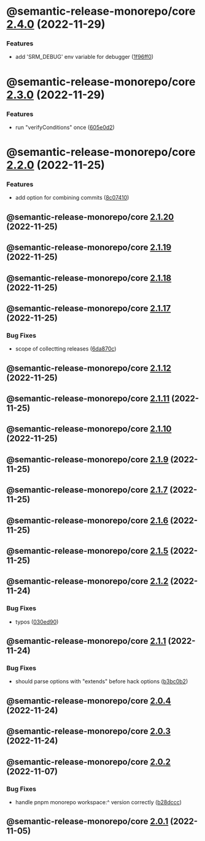 # @semantic-release-monorepo/core [2.4.0](https://github.com/bubkoo/semantic-release-monorepo/compare/@semantic-release-monorepo/core@2.3.0...@semantic-release-monorepo/core@2.4.0) (2022-11-29)


### Features

* add 'SRM_DEBUG' env variable for debugger ([1f96ff0](https://github.com/bubkoo/semantic-release-monorepo/commit/1f96ff0fab01fe4e4b9291c14c32860a31494422))

# @semantic-release-monorepo/core [2.3.0](https://github.com/bubkoo/semantic-release-monorepo/compare/@semantic-release-monorepo/core@2.2.0...@semantic-release-monorepo/core@2.3.0) (2022-11-29)


### Features

* run "verifyConditions" once ([605e0d2](https://github.com/bubkoo/semantic-release-monorepo/commit/605e0d2c37b90315b0fbe613b454dc464140613b))

# @semantic-release-monorepo/core [2.2.0](https://github.com/bubkoo/semantic-release-monorepo/compare/@semantic-release-monorepo/core@2.1.20...@semantic-release-monorepo/core@2.2.0) (2022-11-25)


### Features

* add option for combining commits ([8c07410](https://github.com/bubkoo/semantic-release-monorepo/commit/8c074102468200cee0cbaf64ce7dac1828984e1d))

## @semantic-release-monorepo/core [2.1.20](https://github.com/bubkoo/semantic-release-monorepo/compare/@semantic-release-monorepo/core@2.1.19...@semantic-release-monorepo/core@2.1.20) (2022-11-25)

## @semantic-release-monorepo/core [2.1.19](https://github.com/bubkoo/semantic-release-monorepo/compare/@semantic-release-monorepo/core@2.1.18...@semantic-release-monorepo/core@2.1.19) (2022-11-25)

## @semantic-release-monorepo/core [2.1.18](https://github.com/bubkoo/semantic-release-monorepo/compare/@semantic-release-monorepo/core@2.1.17...@semantic-release-monorepo/core@2.1.18) (2022-11-25)

## @semantic-release-monorepo/core [2.1.17](https://github.com/bubkoo/semantic-release-monorepo/compare/@semantic-release-monorepo/core@2.1.16...@semantic-release-monorepo/core@2.1.17) (2022-11-25)

### Bug Fixes

* scope of collectting releases ([6da870c](https://github.com/bubkoo/semantic-release-monorepo/commit/6da870c041be91cf0390910ff98441e007992b10))

## @semantic-release-monorepo/core [2.1.12](https://github.com/bubkoo/semantic-release-monorepo/compare/@semantic-release-monorepo/core@2.1.11...@semantic-release-monorepo/core@2.1.12) (2022-11-25)

## @semantic-release-monorepo/core [2.1.11](https://github.com/bubkoo/semantic-release-monorepo/compare/@semantic-release-monorepo/core@2.1.10...@semantic-release-monorepo/core@2.1.11) (2022-11-25)

## @semantic-release-monorepo/core [2.1.10](https://github.com/bubkoo/semantic-release-monorepo/compare/@semantic-release-monorepo/core@2.1.9...@semantic-release-monorepo/core@2.1.10) (2022-11-25)

## @semantic-release-monorepo/core [2.1.9](https://github.com/bubkoo/semantic-release-monorepo/compare/@semantic-release-monorepo/core@2.1.8...@semantic-release-monorepo/core@2.1.9) (2022-11-25)

## @semantic-release-monorepo/core [2.1.7](https://github.com/bubkoo/semantic-release-monorepo/compare/@semantic-release-monorepo/core@2.1.6...@semantic-release-monorepo/core@2.1.7) (2022-11-25)

## @semantic-release-monorepo/core [2.1.6](https://github.com/bubkoo/semantic-release-monorepo/compare/@semantic-release-monorepo/core@2.1.5...@semantic-release-monorepo/core@2.1.6) (2022-11-25)

## @semantic-release-monorepo/core [2.1.5](https://github.com/bubkoo/semantic-release-monorepo/compare/@semantic-release-monorepo/core@2.1.4...@semantic-release-monorepo/core@2.1.5) (2022-11-25)

## @semantic-release-monorepo/core [2.1.2](https://github.com/bubkoo/semantic-release-monorepo/compare/@semantic-release-monorepo/core@2.1.1...@semantic-release-monorepo/core@2.1.2) (2022-11-24)


### Bug Fixes

* typos ([030ed90](https://github.com/bubkoo/semantic-release-monorepo/commit/030ed9061c337c15086cc788bb06e28b2d0deb58))

## @semantic-release-monorepo/core [2.1.1](https://github.com/bubkoo/semantic-release-monorepo/compare/@semantic-release-monorepo/core@2.1.0...@semantic-release-monorepo/core@2.1.1) (2022-11-24)


### Bug Fixes

* should parse options with "extends" before hack options ([b3bc0b2](https://github.com/bubkoo/semantic-release-monorepo/commit/b3bc0b22327834fa1c5962067a0fe1e98dade535))

## @semantic-release-monorepo/core [2.0.4](https://github.com/bubkoo/semantic-release-monorepo/compare/@semantic-release-monorepo/core@2.0.3...@semantic-release-monorepo/core@2.0.4) (2022-11-24)

## @semantic-release-monorepo/core [2.0.3](https://github.com/bubkoo/semantic-release-monorepo/compare/@semantic-release-monorepo/core@2.0.2...@semantic-release-monorepo/core@2.0.3) (2022-11-24)

## @semantic-release-monorepo/core [2.0.2](https://github.com/bubkoo/semantic-release-monorepo/compare/@semantic-release-monorepo/core@2.0.1...@semantic-release-monorepo/core@2.0.2) (2022-11-07)


### Bug Fixes

* handle pnpm monorepo workspace:^ version correctly ([b28dccc](https://github.com/bubkoo/semantic-release-monorepo/commit/b28dccc59aabe3660a2b7a50270ff930895e06b7))

## @semantic-release-monorepo/core [2.0.1](https://github.com/bubkoo/semantic-release-monorepo/compare/@semantic-release-monorepo/core@2.0.0...@semantic-release-monorepo/core@2.0.1) (2022-11-05)
